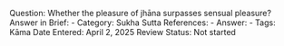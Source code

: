 Question: Whether the pleasure of jhāna surpasses sensual pleasure?
Answer in Brief: -
 Category: Sukha
Sutta References: -
Answer: -
Tags: Kāma
Date Entered: April 2, 2025
Review Status: Not started